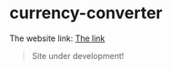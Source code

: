 # currency-converter

The website link: [The link](https://ranjana-kambhammettu.github.io/currency-converter/)

> Site under development!
